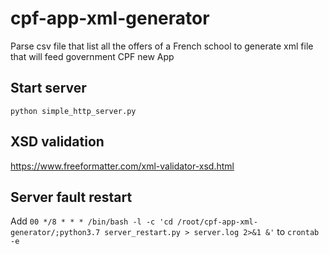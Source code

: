 # cpf-app-xml-generator
Parse csv file that list all the offers of a French school to generate xml file that will feed government CPF new App

## Start server
```python simple_http_server.py```

## XSD validation
https://www.freeformatter.com/xml-validator-xsd.html

## Server fault restart
Add ```00 */8 * * * /bin/bash -l -c 'cd /root/cpf-app-xml-generator/;python3.7 server_restart.py > server.log 2>&1 &'``` to ```crontab -e```
